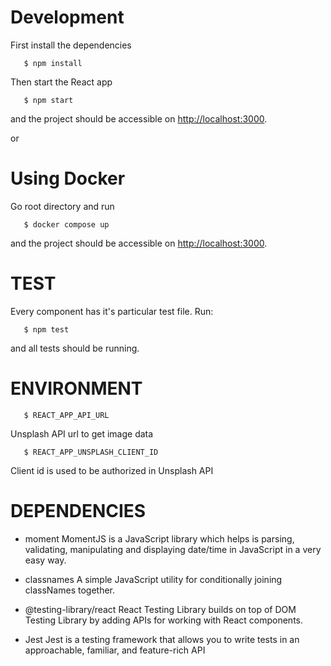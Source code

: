
# Development

First install the dependencies

```shell script
   $ npm install
   ```
Then start the React app
```shell script
   $ npm start
   ```
and the project should be accessible on [http://localhost:3000](http://localhost:3000).

or

# Using Docker 
Go root directory and run

```shell script
   $ docker compose up
   ```
   and the project should be accessible on [http://localhost:3000](http://localhost:3000).

# TEST
Every component has it's particular test file. Run:
```shell script
   $ npm test
   ```
and all tests should be running.

# ENVIRONMENT
```shell script
   $ REACT_APP_API_URL
   ```
Unsplash API url to get image data
```shell script
   $ REACT_APP_UNSPLASH_CLIENT_ID
   ```
Client id is used to be authorized in Unsplash API

# DEPENDENCIES
* moment
MomentJS is a JavaScript library which helps is parsing, validating, manipulating and displaying date/time in JavaScript in a very easy way.
* classnames
A simple JavaScript utility for conditionally joining classNames together.

* @testing-library/react
React Testing Library builds on top of DOM Testing Library by adding APIs for working with React components.
* Jest
Jest is a testing framework that allows you to write tests in an approachable, familiar, and feature-rich API


